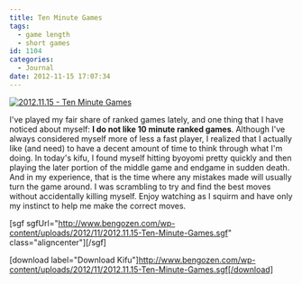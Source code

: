```yaml
---
title: Ten Minute Games
tags:
  - game length
  - short games
id: 1104
categories:
  - Journal
date: 2012-11-15 17:07:34
---
```


[![](http://www.bengozen.com/wp-content/uploads/2012/11/2012.11.15-Ten-Minute-Games-300x298.png "2012.11.15 - Ten Minute Games")](http://www.bengozen.com/wp-content/uploads/2012/11/2012.11.15-Ten-Minute-Games.png)

I've played my fair share of ranked games lately, and one thing that I have noticed about myself: **I do not like 10 minute ranked games**. Although I've always considered myself more of less a fast player, I realized that I actually like (and need) to have a decent amount of time to think through what I'm doing. In today's kifu, I found myself hitting byoyomi pretty quickly and then playing the later portion of the middle game and endgame in sudden death. And in my experience, that is the time where any mistakes made will usually turn the game around. I was scrambling to try and find the best moves without accidentally killing myself. Enjoy watching as I squirm and have only my instinct to help me make the correct moves.

<!--more-->

[sgf sgfUrl="http://www.bengozen.com/wp-content/uploads/2012/11/2012.11.15-Ten-Minute-Games.sgf" class="aligncenter"][/sgf]

[download label="Download Kifu"]http://www.bengozen.com/wp-content/uploads/2012/11/2012.11.15-Ten-Minute-Games.sgf[/download]